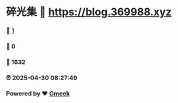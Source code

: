 # 碎光集 :link: https://blog.369988.xyz 
### :page_facing_up: [1](https://blog.369988.xyz/tag.html) 
### :speech_balloon: 0 
### :hibiscus: 1632 
### :alarm_clock: 2025-04-30 08:27:49 
### Powered by :heart: [Gmeek](https://github.com/Meekdai/Gmeek)
